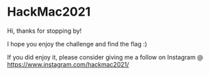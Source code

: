 # HackMac2021

Hi, thanks for stopping by!

I hope you enjoy the challenge and find the flag :)

If you did enjoy it, please consider giving me a follow on Instagram @ https://www.instagram.com/hackmac2021/
